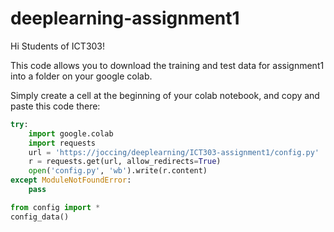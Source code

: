 # deeplearning-assignment1
Hi Students of ICT303!

This code allows you to download the training and test data for assignment1 into a folder on your google colab.

Simply create a cell at the beginning of your colab notebook, and copy and paste this code there:

```python
try:
    import google.colab
    import requests
    url = 'https://joccing/deeplearning/ICT303-assignment1/config.py'
    r = requests.get(url, allow_redirects=True)
    open('config.py', 'wb').write(r.content)    
except ModuleNotFoundError:
    pass

from config import *
config_data()
```